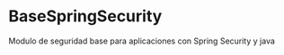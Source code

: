 BaseSpringSecurity
==================

Modulo de seguridad base para aplicaciones con Spring Security y java